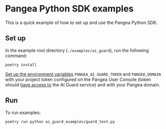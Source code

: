 # Pangea Python SDK examples

This is a quick example of how to set up and use the Pangea Python SDK.

## Set up

In the example root directory (`./examples/ai_guard`), run the following command:

```
poetry install
```

[Set up the environment variables][set-environment-variables]
`PANGEA_AI_GUARD_TOKEN` and `PANGEA_DOMAIN` with your project token configured
on the Pangea User Console (token should [have access to][configure-a-pangea-service]
the AI Guard service) and with your Pangea domain.

## Run

To run examples:

```
poetry run python ai_guard_examples/guard_text.py
```

[configure-a-pangea-service]: https://pangea.cloud/docs/getting-started/configure-services/#configure-a-pangea-service
[set-environment-variables]: https://pangea.cloud/docs/getting-started/integrate/#set-environment-variables
